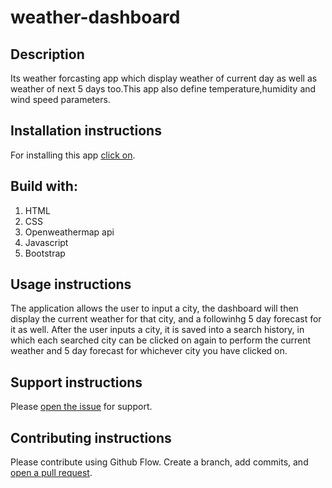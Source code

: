 # weather-dashboard

## Description
Its weather forcasting app which display weather of current day as well as weather of next 5 days too.This app also define temperature,humidity and wind speed parameters.

## Installation instructions
For installing this app [click on](https://deep-1995.github.io/weather-dashboard/). 

## Build with:
1. HTML
2. CSS
3. Openweathermap api
4. Javascript
5. Bootstrap

## Usage instructions
The application allows the user to input a city, the dashboard will then display the current weather for that city, and a followinhg 5 day forecast for it as well. After the user inputs a city, it is saved into a search history, in which each searched city can be clicked on again to perform the current weather and 5 day forecast for whichever city you have 
clicked on.

## Support instructions
Please [open the issue](https://github.com/deep-1995/weather-dashboard/issues) for support.

## Contributing instructions
Please contribute using Github Flow. Create a branch, add commits, and [open a pull request](https://github.com/deep-1995/weather-dashboard/pulls).
